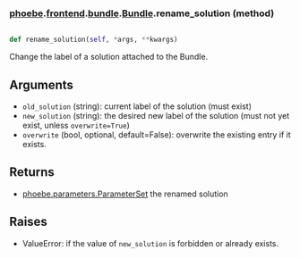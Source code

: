 ### [phoebe](phoebe.md).[frontend](phoebe.frontend.md).[bundle](phoebe.frontend.bundle.md).[Bundle](phoebe.frontend.bundle.Bundle.md).rename_solution (method)


```py

def rename_solution(self, *args, **kwargs)

```



Change the label of a solution attached to the Bundle.

Arguments
----------
* `old_solution` (string): current label of the solution (must exist)
* `new_solution` (string): the desired new label of the solution
    (must not yet exist, unless `overwrite=True`)
* `overwrite` (bool, optional, default=False): overwrite the existing
    entry if it exists.

Returns
--------
* [phoebe.parameters.ParameterSet](phoebe.parameters.ParameterSet.md) the renamed solution

Raises
--------
* ValueError: if the value of `new_solution` is forbidden or already exists.

